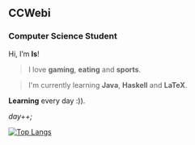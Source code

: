 ## CCWebi

### Computer Science Student


Hi, I’m **Is**! 

> I love **gaming**, **eating** and **sports**.

> I'm currently learning **Java**, **Haskell** and **LaTeX**.

**Learning** every day :)).

_day++;_


[![Top Langs](https://github-readme-stats.vercel.app/api/top-langs/?username=CCWebi&layout=compact&theme=gradient)](https://github.com/CCWebi/github-readme-stats)
